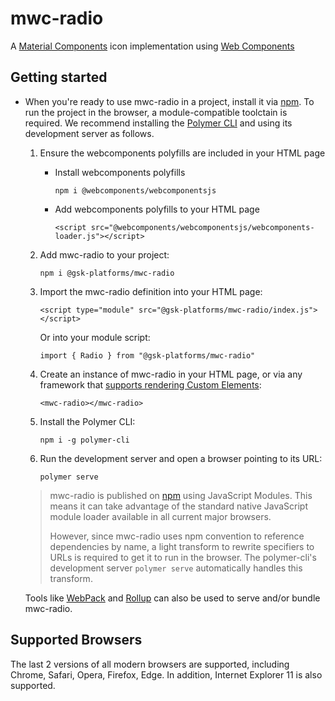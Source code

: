 # mwc-radio
A [Material Components](https://material.io/components/) icon implementation using [Web Components](https://www.webcomponents.org/introduction)

## Getting started

* When you're ready to use mwc-radio in a project, install it via [npm](https://www.npmjs.com/). To run the project in the browser, a module-compatible toolctain is required. We recommend installing the [Polymer CLI](https://github.com/Polymer/polymer-cli) and using its development server as follows.

  1. Ensure the webcomponents polyfills are included in your HTML page

      - Install webcomponents polyfills

          ```npm i @webcomponents/webcomponentsjs```

      - Add webcomponents polyfills to your HTML page

          ```<script src="@webcomponents/webcomponentsjs/webcomponents-loader.js"></script>```

  1. Add mwc-radio to your project:

      ```npm i @gsk-platforms/mwc-radio```

  1. Import the mwc-radio definition into your HTML page:

      ```<script type="module" src="@gsk-platforms/mwc-radio/index.js"></script>```

      Or into your module script:

      ```import { Radio } from "@gsk-platforms/mwc-radio"```

  1. Create an instance of mwc-radio in your HTML page, or via any framework that [supports rendering Custom Elements](https://custom-elements-everywhere.com/):

      ```<mwc-radio></mwc-radio>```

  1. Install the Polymer CLI:

      ```npm i -g polymer-cli```

  1. Run the development server and open a browser pointing to its URL:

      ```polymer serve```

  > mwc-radio is published on [npm](https://www.npmjs.com/package/@gsk-platforms/mwc-radio) using JavaScript Modules.
  This means it can take advantage of the standard native JavaScript module loader available in all current major browsers.
  >
  > However, since mwc-radio uses npm convention to reference dependencies by name, a light transform to rewrite specifiers to URLs is required to get it to run in the browser. The polymer-cli's development server `polymer serve` automatically handles this transform.

  Tools like [WebPack](https://webpack.js.org/) and [Rollup](https://rollupjs.org/) can also be used to serve and/or bundle mwc-radio.

## Supported Browsers

The last 2 versions of all modern browsers are supported, including
Chrome, Safari, Opera, Firefox, Edge. In addition, Internet Explorer 11 is also supported.
